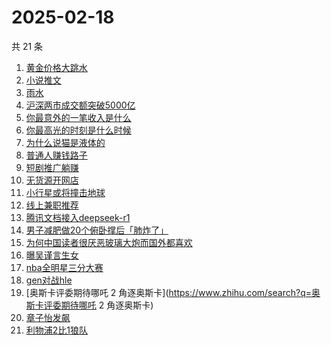 # 2025-02-18

共 21 条

<!-- BEGIN ZHIHUSEARCH -->
<!-- 最后更新时间 Tue Feb 18 2025 17:12:45 GMT+0800 (China Standard Time) -->
1. [黄金价格大跳水](https://www.zhihu.com/search?q=黄金价格大跳水)
1. [小说推文](https://www.zhihu.com/search?q=小说推文)
1. [雨水](https://www.zhihu.com/search?q=雨水)
1. [沪深两市成交额突破5000亿](https://www.zhihu.com/search?q=沪深两市成交额突破5000亿)
1. [你最意外的一笔收入是什么](https://www.zhihu.com/search?q=你最意外的一笔收入是什么)
1. [你最高光的时刻是什么时候](https://www.zhihu.com/search?q=你最高光的时刻是什么时候)
1. [为什么说猫是液体的](https://www.zhihu.com/search?q=为什么说猫是液体的)
1. [普通人赚钱路子](https://www.zhihu.com/search?q=普通人赚钱路子)
1. [短剧推广躺赚](https://www.zhihu.com/search?q=短剧推广躺赚)
1. [无货源开网店](https://www.zhihu.com/search?q=无货源开网店)
1. [小行星或将撞击地球](https://www.zhihu.com/search?q=小行星或将撞击地球)
1. [线上兼职推荐](https://www.zhihu.com/search?q=线上兼职推荐)
1. [腾讯文档接入deepseek-r1](https://www.zhihu.com/search?q=腾讯文档接入deepseek-r1)
1. [男子减肥做20个俯卧撑后「肺炸了」](https://www.zhihu.com/search?q=男子减肥做20个俯卧撑后「肺炸了」)
1. [为何中国读者很厌恶玻璃大炮而国外都喜欢](https://www.zhihu.com/search?q=为何中国读者很厌恶玻璃大炮而国外都喜欢)
1. [曝吴谨言生女](https://www.zhihu.com/search?q=曝吴谨言生女)
1. [nba全明星三分大赛](https://www.zhihu.com/search?q=nba全明星三分大赛)
1. [gen对战hle](https://www.zhihu.com/search?q=gen对战hle)
1. [奥斯卡评委期待哪吒 2 角逐奥斯卡](https://www.zhihu.com/search?q=奥斯卡评委期待哪吒 2 角逐奥斯卡)
1. [章子怡发飙](https://www.zhihu.com/search?q=章子怡发飙)
1. [利物浦2比1狼队](https://www.zhihu.com/search?q=利物浦2比1狼队)
<!-- END ZHIHUSEARCH -->
